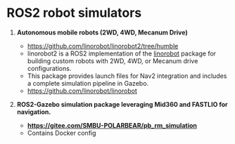 # ROS2 robot simulators 

1. **Autonomous mobile robots (2WD, 4WD, Mecanum Drive)**
   * https://github.com/linorobot/linorobot2/tree/humble
   * linorobot2 is a ROS2 implementation of the [linorobot](https://github.com/linorobot/linorobot) package for building custom robots with 2WD, 4WD, or Mecanum drive configurations.
   * This package provides launch files for Nav2 integration and includes a complete simulation pipeline in Gazebo.
   * https://github.com/linorobot/linorobot

     
2. **ROS2-Gazebo simulation package leveraging Mid360 and FASTLIO for navigation.**
   - **https://gitee.com/SMBU-POLARBEAR/pb_rm_simulation**
   - Contains Docker config
